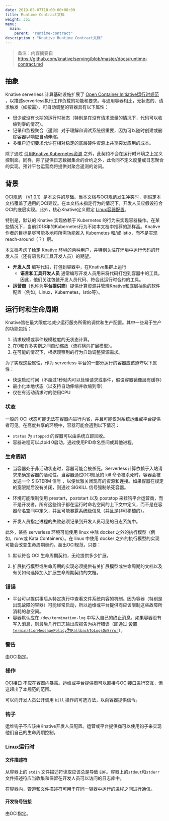 ```yaml
---
date: 2019-05-07T18:00:00+08:00
title: Runtime Contract文档
weight: 351
menu:
  main:
    parent: "runtime-contract"
description : "Knative Runtime Contract文档"
---
```


> 备注：内容摘要自 https://github.com/knative/serving/blob/master/docs/runtime-contract.md

## 抽象

Knative serverless 计算基础设施扩展了 [Open Container Initiative运行时规范](https://github.com/opencontainers/runtime-spec/blob/master/spec.md) ，以描述serverless执行工作负载的功能和要求。与通用容器相比，无状态的、请求触发（如按需）、可自动调整的容器具有以下属性：

- 很少或没有长期的运行时状态（特别是在没有请求流量的情况下，代码可以收缩到零的情况）。
- 记录和监视聚合（遥测）对于理解和调试系统很重要，因为可以随时创建或删除容器以响应自动伸缩。
- 多租户迫切要求允许在相对稳定的底层硬件资源上共享突发应用的成本。

除了通过 [引用Knative Kubernetes资源](https://github.com/knative/serving/blob/master/docs/spec/spec.md) 之外，此契约不会在运行时环境之上定义控制面。同样，除了提供日志数据集合的合约之外，此合同不定义度量或日志聚合的实现。预计平台运营商将提供对聚合遥测的访问。

## 背景

[OCI规范](https://github.com/opencontainers/runtime-spec/blob/master/spec.md) （[V1.0.1](https://github.com/opencontainers/runtime-spec/blob/v1.0.1/spec.md)）是本文件的基础。当本文档与OCI规范发生冲突时，则假定本文档覆盖了通用的OCI建议。在本文档未指定行为的情况下，开发人员应假设符合OCI的底层实现。此外，核心Knative定义假定 [Linux容器配置](https://github.com/opencontainers/runtime-spec/blob/master/config-linux.md)。

特别是，默认的 Knative 实现依赖于 Kubernetes 的行为来实现容器操作。在某些情况下，当前2018年的Kubernetes行为不如本文档中推荐的那样高。Knative作者的目标是尽可能多地将所需功能推入 Kubernetes 和/或 Istio，而不是实现reach-around（？）层。

本文档考虑了给定 Knative 环境的两种用户，并特别关注在环境中运行代码的开发人员（还有语言和工具开发人员）的期望。

- **开发人员** 编写代码，打包到容器中，在Knative集群上运行
	- **语言和工具开发人员** 通常编写开发人员用来将代码打包到容器中的工具。因此，他们关注包装开发人员代码、符合此运行时合约的工具。
- **运营商**（也称为**平台提供商**）提供计算资源并管理Knative和底层抽象的软件配置（例如，Linux，Kubernetes，Istio等）。

## 运行时和生命周期

Knative旨在最大限度地减少运行服务所需的调优和生产配置。其中一些易于生产的功能包括：

1. 请求规模或事件规模粒度的无状态计算。
2. 在0和许多实例之间自动缩放（流程横向扩展模型）。
3. 在可能的情况下，根据观察到的行为自动调整资源需求。

为了实现这些属性，作为 serverless 平台的一部分运行的容器应该遵守以下属性：

- 快速启动时间（不超过1秒就内可以处理请求或事件，假设容器镜像层有缓存）
- 最小化本地状态（以支持自动伸缩并收缩到零）
- 仅在有活动请求时的使用CPU

### 状态

一般的 OCI 状态可能无法在容器内进行内省，并且可能仅对系统运维或平台提供者可见。在高度共享的环境中，容器可能会遇到以下情况：

- `status` 为 `stopped` 的容器可以由系统立即回收。
- 容器进程可以以pid 0启动，通过使用PID命名空间或其他进程。

### 生命周期

- 当容器处于非活动状态时，容器可能会被杀死。Serverless计算依赖于入站请求来确定容器的活动性。当容器通过OCI规范的 kill 命令被杀死时，容器会被发送一个 SIGTERM 信号 ，以便优雅关闭现有的资源和连接。如果容器在规定的宽限期后没有关闭，则通过 SIGKILL 信号强制杀死容器。

- 环境可能限制使用 prestart，poststart 以及 poststop 来挂钩平台运营商，而不是开发者。所有这些钩子都在运行时命名空间的上下文中定义，而不是在容器命名空间中定义，并且可能暴露系统级信息（并且是非可移植的）。

- 开发人员指定进程的失败必须记录到开发人员可见的日志系统中。

此外，某些 serverless 环境可能使用 linux 中除 docker 之外的执行模型（例如，runv或 Kata Containers）。在 linux 中使用 docker 之外的执行模型的实现可能会改变生命周期契约，超出OCI规范，只要：

1. 默认符合 OCI 生命周期契约，无论提供多少扩展。

2. 扩展执行模型或生命周期的实现必须提供有关扩展模型或生命周期的文档以及有关如何选择加入扩展生命周期契约的文档。

### 错误

- 平台可以提供事后从特定执行中查看文件系统内容的机制。因为容器（特别是出现故障的容器）可能经常启动，所以运维或平台提供商应该限制这些故障所消耗的总空间。
- 容器默认应在 `/dev/termination-log` 中写入自己的终止消息。如果容器没有写入消息，则最后几行日志输出应报告为执行错误（即通过 [设置`terminationMessagePolicy`为`FallbackToLogsOnError`](https://kubernetes.io/docs/tasks/debug-application-cluster/determine-reason-pod-failure/#customizing-the-termination-message)）。

### 警告

由OCI指定。

### 操作

[OCI接口](https://github.com/opencontainers/runtime-spec/blob/v1.0.0-rc3/runtime.md#operations) 不应在容器内暴露。运维或平台提供商可以直接与OCI接口进行交互，但这超出了本规范的范围。

可以向开发人员公开调用 `kill` 操作的可选方法，以向容器提供信令。

### 钩子

运维钩子不应该由Knative开发人员配置。运营或平台提供商可以使用钩子来实现他们自己的生命周期控制。

### Linux运行时

#### 文件描述符

从容器上的 `stdin` 文件描述符读取应该总是导致 `EOF`。容器上的`stdout`和`stderr`文件描述符应当收集和保留在开发人员可以访问的日志库中。

在容器内，管道和文件描述符可用于在同一容器中运行的进程之间进行通信。

#### 开发符号链接

由OCI指定。